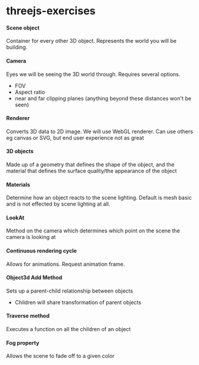 # threejs-exercises

#### Scene object
Container for every other 3D object. Represents the world you will be building.

#### Camera
Eyes we will be seeing the 3D world through. Requires several options.
- FOV
- Aspect ratio
- near and far clipping planes (anything beyond these distances won't be seen)

#### Renderer
Converts 3D data to 2D image. We will use WebGL renderer. Can use others eg canvas or SVG, but end user experience not as great

#### 3D objects
Made up of a geometry that defines the shape of the object, and the material that defines the surface quality/the appearance of the object

#### Materials
Determine how an object reacts to the scene lighting. Default is mesh basic and is not effected by scene lighting at all.

#### LookAt
Method on the camera which determines which point on the scene the camera is looking at

#### Continuous rendering cycle
Allows for animations. Request animation frame.

#### Object3d Add Method
Sets up a parent-child relationship between objects
- Children will share transformation of parent objects

#### Traverse method
Executes a function on all the children of an object

#### Fog property
Allows the scene to fade off to a given color
